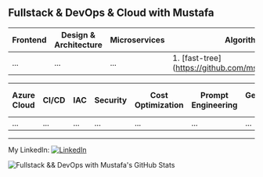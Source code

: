 ## Fullstack & DevOps & Cloud with Mustafa

| Frontend | Design & Architecture | Microservices | Algorithms |
| -------- | -------- | -------- | -------- |
| ... | ... | ... | 1. [fast-tree] (https://github.com/msoltekin/FastTree) |

| Azure Cloud | CI/CD | IAC | Security | Cost Optimization | Prompt Engineering | Generative AI | Azure Open AI |
| -------- | -------- | -------- | -------- | -------- | -------- | -------- | -------- |
| ... | ... | ... | ... | ... | ... | ... | ... |


---

My LinkedIn:
[<img src="https://raw.githubusercontent.com/paulrobertlloyd/socialmediaicons/main/linkedin-16x16.png" alt="LinkedIn" class="linkedin-icon">](https://www.linkedin.com/in/mustafasoltekin/)

![Fullstack && DevOps with Mustafa's GitHub Stats](https://github-readme-stats.vercel.app/api?username=msoltekin&show_icons=true&theme=radical)
